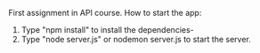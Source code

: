 First assignment in API course.
How to start the app:
1. Type "npm install" to install the dependencies-
2. Type "node server.js" or nodemon server.js to start the server.
